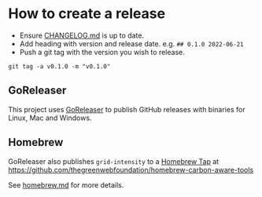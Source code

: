 # How to create a release

- Ensure [CHANGELOG.md](/CHANGELOG.md) is up to date.
- Add heading with version and release date. e.g. `## 0.1.0 2022-06-21`
- Push a git tag with the version you wish to release.

```
git tag -a v0.1.0 -m "v0.1.0"
```

## GoReleaser

This project uses [GoReleaser](https://github.com/goreleaser/goreleaser) to publish 
GitHub releases with binaries for Linux, Mac and Windows.

## Homebrew

GoReleaser also publishes `grid-intensity` to a [Homebrew Tap](https://docs.brew.sh/Taps) at https://github.com/thegreenwebfoundation/homebrew-carbon-aware-tools

See [homebrew.md](homebrew.md) for more details.

